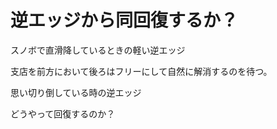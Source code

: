 # 逆エッジから同回復するか？

スノボで直滑降しているときの軽い逆エッジ

支店を前方において後ろはフリーにして自然に解消するのを待つ。

思い切り倒している時の逆エッジ

どうやって回復するのか？